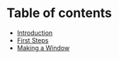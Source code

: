 # Table of contents

* [Introduction](README.md)
* [First Steps](first-steps.md)
* [Making a Window](making-a-window.md)

